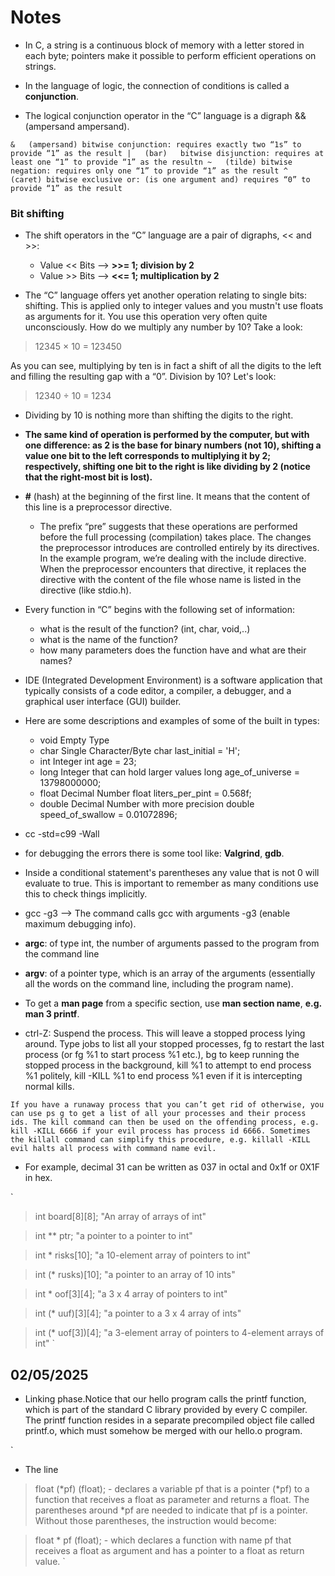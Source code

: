 # Notes

* In C, a string is a continuous block of memory with a letter stored in each byte; pointers make it possible to perform efficient operations on strings.

*  In the language of logic, the connection of conditions is called a **conjunction**.

* The logical conjunction operator in the “C” language is a digraph && (ampersand ampersand).

`
    &   (ampersand)	bitwise conjunction: requires exactly two “1s” to provide “1” as the result
    |   (bar)	bitwise disjunction: requires at least one “1” to provide “1” as the resultn
    ~   (tilde)	bitwise negation: requires only one “1” to provide “1” as the result
    ^   (caret)	bitwise exclusive or: (is one argument and) requires “0” to provide “1” as the result
`

### Bit shifting

* The shift operators in the “C” language are a pair of digraphs, << and >>:
    - Value << Bits --> **>>= 1; division by 2**
    - Value >> Bits --> **<<= 1;  multiplication by 2**


* The “C” language offers yet another operation relating to single bits: shifting. This is applied only to integer values and you mustn't use floats as arguments for it. You use this operation very often quite unconsciously. How do we multiply any number by 10? Take a look:

> 12345 × 10 = 123450

As you can see, multiplying by ten is in fact a shift of all the digits to the left and filling the resulting gap with a “0”. Division by 10? Let's look:

> 12340 ÷ 10 = 1234

* Dividing by 10 is nothing more than shifting the digits to the right.

* **The same kind of operation is performed by the computer, but with one difference: as 2 is the base for binary numbers (not 10), shifting a value one bit to the left corresponds to multiplying it by 2; respectively, shifting one bit to the right is like dividing by 2 (notice that the right-most bit is lost).**


* **#** (hash) at the beginning of the first line. It means that the content of this line is a preprocessor directive.
    * The prefix “pre” suggests that these operations are performed before the full processing (compilation) takes place. The changes the preprocessor introduces are controlled entirely by its directives. In the example program, we’re dealing with the include directive. When the preprocessor encounters that directive, it replaces the directive with the content of the file whose name is listed in the directive (like stdio.h).

* Every function in “C” begins with the following set of information:
    - what is the result of the function? (int, char, void,..)
    - what is the name of the function?
    - how many parameters does the function have and what are their names?

* IDE (Integrated Development Environment) is a software application that typically consists of a code editor, a compiler, a debugger, and a graphical user interface (GUI) builder.

* Here are some descriptions and examples of some of the built in types:

	- void	Empty Type	
	-	char	Single Character/Byte	char last_initial = 'H';
	-	int	Integer	int age = 23;
	-	long	Integer that can hold larger values	long age_of_universe = 13798000000;
	-	float	Decimal Number	float liters_per_pint = 0.568f;
	-	double	Decimal Number with more precision	double speed_of_swallow = 0.01072896;

* cc -std=c99 -Wall

* for debugging the errors there is some tool like: **Valgrind**, **gdb**.

* Inside a conditional statement's parentheses any value that is not 0 will evaluate to true. This is important to remember as many conditions use this to check things implicitly.

* gcc -g3 --> The command calls gcc with arguments -g3 (enable maximum debugging info).

* **argc**: of type int, the number of arguments passed to the program from the command line

* **argv**: of a pointer type, which is an array of the arguments (essentially all the words on the command line, including the program name).

* To get a **man page** from a specific section, use **man section name**, **e.g. man 3 printf**.

* ctrl-Z:
	Suspend the process. This will leave a stopped process lying around. Type jobs to list all your stopped processes, fg to restart the last process (or fg %1 to start process %1 etc.), bg to keep running the stopped process in the background, kill %1 to attempt to end process %1 politely, kill -KILL %1 to end process %1 even if it is intercepting normal kills.

`
If you have a runaway process that you can’t get rid of otherwise, you can use ps g to get a list of all your processes and their process ids. The kill command can then be used on the offending process, e.g. kill -KILL 6666 if your evil process has process id 6666. Sometimes the killall command can simplify this procedure, e.g. killall -KILL evil halts all process with command name evil.
`

* For example, decimal 31 can be written as 037 in octal and 0x1f or 0X1F in hex.

`
> int board[8][8];  "An array of arrays of int"

> int ** ptr;  "a pointer to a pointer to int"

> int * risks[10]; "a 10-element array of pointers to int"

> int (* rusks)[10]; "a pointer to an array of 10 ints"

> int * oof[3][4]; "a 3 x 4 array of pointers to int"

> int (* uuf)[3][4]; "a pointer to a 3 x 4 array of ints"

> int (* uof[3])[4]; "a 3-element array of pointers to 4-element arrays of int"
`

## 02/05/2025

* Linking phase.Notice that our hello program calls the printf function, which is part of the standard C library provided by every C compiler. The printf function resides in a separate precompiled object file called printf.o, which must somehow be merged with our hello.o program.

`
* The line
> float (*pf) (float);
    - declares a variable pf that is a pointer (*pf) to a function that receives a
float as parameter and returns a float. The parentheses around *pf are
needed to indicate that pf is a pointer.
Without those parentheses, the instruction would become:

> float * pf (float);
    - which declares a function with name pf that receives a float as argument
and has a pointer to a float as return value.
`
